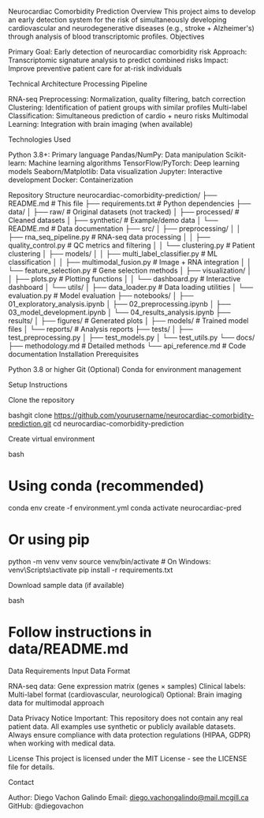 Neurocardiac Comorbidity Prediction
Overview
This project aims to develop an early detection system for the risk of simultaneously developing cardiovascular and neurodegenerative diseases (e.g., stroke + Alzheimer's) through analysis of blood transcriptomic profiles.
Objectives

Primary Goal: Early detection of neurocardiac comorbidity risk
Approach: Transcriptomic signature analysis to predict combined risks
Impact: Improve preventive patient care for at-risk individuals

Technical Architecture
Processing Pipeline

RNA-seq Preprocessing: Normalization, quality filtering, batch correction
Clustering: Identification of patient groups with similar profiles
Multi-label Classification: Simultaneous prediction of cardio + neuro risks
Multimodal Learning: Integration with brain imaging (when available)

Technologies Used

Python 3.8+: Primary language
Pandas/NumPy: Data manipulation
Scikit-learn: Machine learning algorithms
TensorFlow/PyTorch: Deep learning models
Seaborn/Matplotlib: Data visualization
Jupyter: Interactive development
Docker: Containerization

Repository Structure
neurocardiac-comorbidity-prediction/
├── README.md                 # This file
├── requirements.txt          # Python dependencies
├── data/
│   ├── raw/                 # Original datasets (not tracked)
│   ├── processed/           # Cleaned datasets
│   ├── synthetic/           # Example/demo data
│   └── README.md           # Data documentation
├── src/
│   ├── preprocessing/
│   │   ├── rna_seq_pipeline.py    # RNA-seq data processing
│   │   ├── quality_control.py     # QC metrics and filtering
│   │   └── clustering.py          # Patient clustering
│   ├── models/
│   │   ├── multi_label_classifier.py  # ML classification
│   │   ├── multimodal_fusion.py       # Image + RNA integration
│   │   └── feature_selection.py       # Gene selection methods
│   ├── visualization/
│   │   ├── plots.py               # Plotting functions
│   │   └── dashboard.py           # Interactive dashboard
│   └── utils/
│       ├── data_loader.py         # Data loading utilities
│       └── evaluation.py          # Model evaluation
├── notebooks/
│   ├── 01_exploratory_analysis.ipynb
│   ├── 02_preprocessing.ipynb
│   ├── 03_model_development.ipynb
│   └── 04_results_analysis.ipynb
├── results/
│   ├── figures/               # Generated plots
│   ├── models/               # Trained model files
│   └── reports/              # Analysis reports
├── tests/
│   ├── test_preprocessing.py
│   ├── test_models.py
│   └── test_utils.py
└── docs/
    ├── methodology.md        # Detailed methods
    └── api_reference.md      # Code documentation
Installation
Prerequisites

Python 3.8 or higher
Git
(Optional) Conda for environment management

Setup Instructions

Clone the repository

bashgit clone https://github.com/yourusername/neurocardiac-comorbidity-prediction.git
cd neurocardiac-comorbidity-prediction

Create virtual environment

bash
# Using conda (recommended)
conda env create -f environment.yml
conda activate neurocardiac-pred

# Or using pip
python -m venv venv
source venv/bin/activate  # On Windows: venv\Scripts\activate
pip install -r requirements.txt

Download sample data (if available)

bash
# Follow instructions in data/README.md

Data Requirements
Input Data Format

RNA-seq data: Gene expression matrix (genes × samples)
Clinical labels: Multi-label format (cardiovascular, neurological)
Optional: Brain imaging data for multimodal approach

Data Privacy Notice
Important: This repository does not contain any real patient data. All examples use synthetic or publicly available datasets. Always ensure compliance with data protection regulations (HIPAA, GDPR) when working with medical data.

License
This project is licensed under the MIT License - see the LICENSE file for details.

Contact

Author: Diego Vachon Galindo
Email: diego.vachongalindo@mail.mcgill.ca
GitHub: @diegovachon